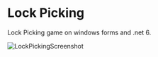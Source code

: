 # Lock Picking
Lock Picking game on windows forms and .net 6.


![LockPickingScreenshot](https://user-images.githubusercontent.com/35457115/188509542-7ac946a6-d41f-469e-b0f3-8d37edc30256.png)
